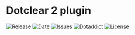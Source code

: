 # Dotclear 2 plugin

[![Release](https://img.shields.io/github/v/release/franck-paul/bigfoot)](https://github.com/franck-paul/bigfoot/releases)
[![Date](https://img.shields.io/github/release-date/franck-paul/bigfoot)](https://github.com/franck-paul/bigfoot/releases)
[![Issues](https://img.shields.io/github/issues/franck-paul/bigfoot)](https://github.com/franck-paul/bigfoot/issues)
[![Dotaddict](https://img.shields.io/badge/dotaddict-official-green.svg)](https://plugins.dotaddict.org/dc2/details/bigfoot)
[![License](https://img.shields.io/github/license/franck-paul/bigfoot)](https://github.com/franck-paul/bigfoot/blob/master/LICENSE)
